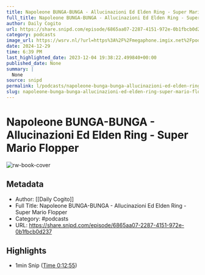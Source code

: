 ```yaml
---
title: Napoleone BUNGA-BUNGA - Allucinazioni Ed Elden Ring - Super Mario Flopper
full_title: Napoleone BUNGA-BUNGA - Allucinazioni Ed Elden Ring - Super Mario Flopper
author: Daily Cogito
url: https://share.snipd.com/episode/6865aa07-2287-4151-972e-0b1fbcb0d237
category: podcasts
image_url: https://wsrv.nl/?url=https%3A%2F%2Fmegaphone.imgix.net%2Fpodcasts%2F177bc612-1af5-11ec-bff3-6bcded6ec32e%2Fimage%2FDAILY_COGITO_NEW_VOIS_01.jpg%3Fixlib%3Drails-4.3.1%26max-w%3D3000%26max-h%3D3000%26fit%3Dcrop%26auto%3Dformat%2Ccompress&w=100&h=100
date: 2024-12-29
time: 6:39 PM
last_highlighted_date: 2023-12-04 19:38:22.499840+00:00
published_date: None
summary: |
  None
source: snipd
permalink: l/podcasts/napoleone-bunga-bunga-allucinazioni-ed-elden-ring-super-mario-flopper
slug: napoleone-bunga-bunga-allucinazioni-ed-elden-ring-super-mario-flopper
---
```

# Napoleone BUNGA-BUNGA - Allucinazioni Ed Elden Ring - Super Mario Flopper

![rw-book-cover](https://wsrv.nl/?url=https%3A%2F%2Fmegaphone.imgix.net%2Fpodcasts%2F177bc612-1af5-11ec-bff3-6bcded6ec32e%2Fimage%2FDAILY_COGITO_NEW_VOIS_01.jpg%3Fixlib%3Drails-4.3.1%26max-w%3D3000%26max-h%3D3000%26fit%3Dcrop%26auto%3Dformat%2Ccompress&w=100&h=100)

## Metadata
- Author: [[Daily Cogito]]
- Full Title: Napoleone BUNGA-BUNGA - Allucinazioni Ed Elden Ring - Super Mario Flopper
- Category: #podcasts
- URL: https://share.snipd.com/episode/6865aa07-2287-4151-972e-0b1fbcb0d237

## Highlights
- 1min Snip ([Time 0:12:55](https://share.snipd.com/snip/abfc7ca6-8297-4848-b370-93b79187639c))


